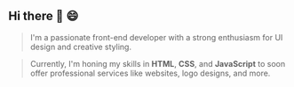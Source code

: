 ## Hi there 👋 😄
 
 > I'm a passionate front-end developer with a strong enthusiasm for UI design and creative styling.
 
 > Currently, I'm honing my skills in **HTML**, **CSS**, and **JavaScript** 
  to soon offer professional services like websites, logo designs, and more.

<!--
**PatKaiUI/PatKaiUI** is a ✨ _special_ ✨ repository because its `README.md` (this file) appears on your GitHub profile.

Here are some ideas to get you started:

- 🔭 I’m currently working on ...
- 🌱 I’m currently learning ...
- 👯 I’m looking to collaborate on ...
- 🤔 I’m looking for help with ...
- 💬 Ask me about ...
- 📫 How to reach me: ...
- 😄 Pronouns: ...
- ⚡ Fun fact: ...
-->
